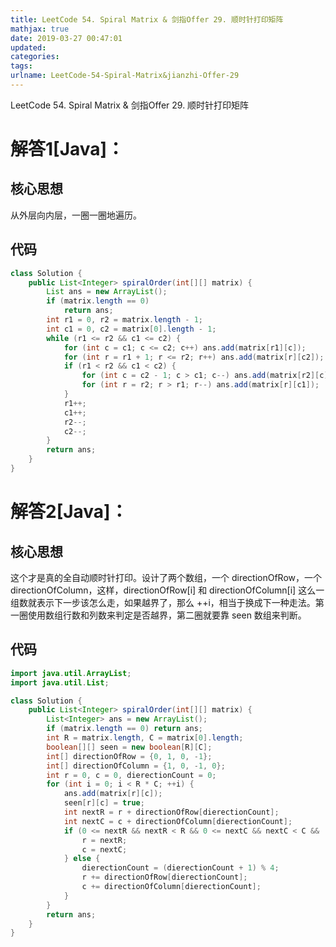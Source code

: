 ```yaml
---
title: LeetCode 54. Spiral Matrix & 剑指Offer 29. 顺时针打印矩阵
mathjax: true
date: 2019-03-27 00:47:01
updated:
categories:
tags:
urlname: LeetCode-54-Spiral-Matrix&jianzhi-Offer-29
---
```


LeetCode 54. Spiral Matrix & 剑指Offer 29. 顺时针打印矩阵

<!-- more -->

# 解答1[Java]：

## 核心思想

从外层向内层，一圈一圈地遍历。

## 代码

```java
class Solution {
    public List<Integer> spiralOrder(int[][] matrix) {
        List ans = new ArrayList();
        if (matrix.length == 0)
            return ans;
        int r1 = 0, r2 = matrix.length - 1;
        int c1 = 0, c2 = matrix[0].length - 1;
        while (r1 <= r2 && c1 <= c2) {
            for (int c = c1; c <= c2; c++) ans.add(matrix[r1][c]);
            for (int r = r1 + 1; r <= r2; r++) ans.add(matrix[r][c2]);
            if (r1 < r2 && c1 < c2) {
                for (int c = c2 - 1; c > c1; c--) ans.add(matrix[r2][c]);
                for (int r = r2; r > r1; r--) ans.add(matrix[r][c1]);
            }
            r1++;
            c1++;
            r2--;
            c2--;
        }
        return ans;
    }
}
```



# 解答2[Java]：

## 核心思想

这个才是真的全自动顺时针打印。设计了两个数组，一个 directionOfRow，一个directionOfColumn，这样，directionOfRow[i] 和 directionOfColumn[i] 这么一组数就表示下一步该怎么走，如果越界了，那么 ++i，相当于换成下一种走法。第一圈使用数组行数和列数来判定是否越界，第二圈就要靠 seen 数组来判断。

## 代码

```java
import java.util.ArrayList;
import java.util.List;

class Solution {
    public List<Integer> spiralOrder(int[][] matrix) {
        List<Integer> ans = new ArrayList();
        if (matrix.length == 0) return ans;
        int R = matrix.length, C = matrix[0].length;
        boolean[][] seen = new boolean[R][C];
        int[] directionOfRow = {0, 1, 0, -1};
        int[] directionOfColumn = {1, 0, -1, 0};
        int r = 0, c = 0, dierectionCount = 0;
        for (int i = 0; i < R * C; ++i) {
            ans.add(matrix[r][c]);
            seen[r][c] = true;
            int nextR = r + directionOfRow[dierectionCount];
            int nextC = c + directionOfColumn[dierectionCount];
            if (0 <= nextR && nextR < R && 0 <= nextC && nextC < C && !seen[nextR][nextC]) {
                r = nextR;
                c = nextC;
            } else {
                dierectionCount = (dierectionCount + 1) % 4;
                r += directionOfRow[dierectionCount];
                c += directionOfColumn[dierectionCount];
            }
        }
        return ans;
    }
}
```

